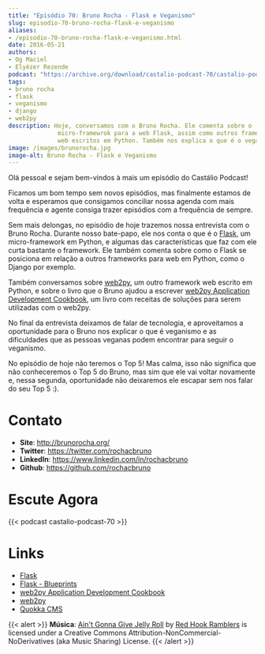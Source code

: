 ```yaml
---
title: "Episódio 70: Bruno Rocha - Flask e Veganismo"
slug: episodio-70-bruno-rocha-flask-e-veganismo
aliases:
- /episodio-70-bruno-rocha-flask-e-veganismo.html
date: 2016-05-21
authors:
- Og Maciel
- Elyézer Rezende
podcast: "https://archive.org/download/castalio-podcast-70/castalio-podcast-70.mp3"
tags:
- bruno rocha
- flask
- veganismo
- django
- web2py
description: Hoje, conversamos com o Bruno Rocha. Ele comenta sobre o
              micro-framewrok para a web Flask, assim como outros frameworks
              web escritos em Python. Também nos explica o que é o veganismo.
image: /images/brunorocha.jpg
image-alt: Bruno Rocha - Flask e Veganismo
---
```


Olá pessoal e sejam bem-vindos à mais um episódio do Castálio Podcast!

Ficamos um bom tempo sem novos episódios, mas finalmente estamos de volta e
esperamos que consigamos conciliar nossa agenda com mais frequência e agente
consiga trazer episódios com a frequência de sempre.

Sem mais delongas, no episódio de hoje trazemos nossa entrevista com o Bruno
Rocha. Durante nosso bate-papo, ele nos conta o que é o
[Flask](http://flask.pocoo.org/), um micro-framework em Python, e algumas das
características que faz com ele curta bastante o framework. Ele também comenta
sobre como o Flask se posiciona em relação a outros frameworks para web em
Python, como o Django por exemplo.

<div class="clearfix"></div>

Também conversamos sobre [web2py](http://www.web2py.com/), um outro framework
web escrito em Python, e sobre o livro que o Bruno ajudou a escrever [web2py
Application Development
Cookbook](https://www.amazon.com/web2py-Application-Development-Cookbook-Richard-ebook/dp/B007KHZ1AA?ie=UTF8&ref_=asap_bc),
um livro com receitas de soluções para serem utilizadas com o web2py.

No final da entrevista deixamos de falar de tecnologia, e aproveitamos a
oportunidade para o Bruno nos explicar o que é veganismo e as dificuldades que
as pessoas veganas podem encontrar para seguir o veganismo.

No episódio de hoje não teremos o Top 5! Mas calma, isso não significa que não
conheceremos o Top 5 do Bruno, mas sim que ele vai voltar novamente e, nessa
segunda, oportunidade não deixaremos ele escapar sem nos falar do seu Top 5 :).

# Contato

- **Site**: <http://brunorocha.org/>
- **Twitter**: <https://twitter.com/rochacbruno>
- **LinkedIn**: <https://www.linkedin.com/in/rochacbruno>
- **Github**: <https://github.com/rochacbruno>

# Escute Agora

{{< podcast castalio-podcast-70 >}}

# Links

- [Flask](http://flask.pocoo.org/)
- [Flask - Blueprints](http://flask.pocoo.org/docs/0.10/blueprints/)
- [web2py Application Development Cookbook](https://www.amazon.com/web2py-Application-Development-Cookbook-Richard-ebook/dp/B007KHZ1AA?ie=UTF8&ref_=asap_bc)
- [web2py](http://www.web2py.com/)
- [Quokka CMS](http://quokkaproject.org/)

{{< alert >}}
**Música**: [Ain\'t Gonna Give Jelly
Roll](http://freemusicarchive.org/music/Red_Hook_Ramblers/Live__WFMU_on_Antique_Phonograph_Music_Program_with_MAC_Feb_8_2011/Red_Hook_Ramblers_-_12_-_Aint_Gonna_Give_Jelly_Roll)
by [Red Hook Ramblers](http://www.redhookramblers.com/) is licensed under a
Creative Commons Attribution-NonCommercial-NoDerivatives (aka Music Sharing)
License.
{{< /alert >}}
